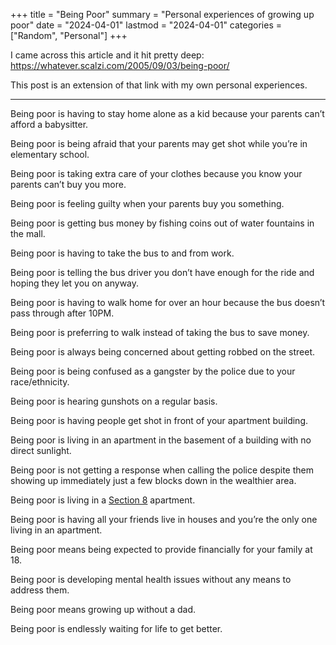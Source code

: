 +++
title = "Being Poor"
summary = "Personal experiences of growing up poor"
date = "2024-04-01"
lastmod = "2024-04-01"
categories = ["Random", "Personal"]
+++

I came across this article and it hit pretty deep: https://whatever.scalzi.com/2005/09/03/being-poor/

This post is an extension of that link with my own personal experiences.

---
Being poor is having to stay home alone as a kid because your parents can’t afford a babysitter.

Being poor is being afraid that your parents may get shot while you’re in elementary school.

Being poor is taking extra care of your clothes because you know your parents can’t buy you more.

Being poor is feeling guilty when your parents buy you something.

Being poor is getting bus money by fishing coins out of water fountains in the mall.

Being poor is having to take the bus to and from work.

Being poor is telling the bus driver you don’t have enough for the ride and hoping they let you on anyway.

Being poor is having to walk home for over an hour because the bus doesn’t pass through after 10PM.

Being poor is preferring to walk instead of taking the bus to save money.

Being poor is always being concerned about getting robbed on the street.

Being poor is being confused as a gangster by the police due to your race/ethnicity.

Being poor is hearing gunshots on a regular basis.

Being poor is having people get shot in front of your apartment building.

Being poor is living in an apartment in the basement of a building with no direct sunlight.

Being poor is not getting a response when calling the police despite them showing up immediately just a few blocks down in the wealthier area.

Being poor is living in a [Section 8](https://en.wikipedia.org/wiki/Section_8_(housing)) apartment.

Being poor is having all your friends live in houses and you’re the only one living in an apartment.

Being poor means being expected to provide financially for your family at 18.

Being poor is developing mental health issues without any means to address them.

Being poor means growing up without a dad.

Being poor is endlessly waiting for life to get better.
